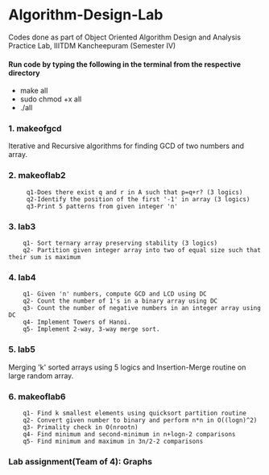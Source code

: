 # Algorithm-Design-Lab
 Codes done as part of Object Oriented Algorithm Design and Analysis Practice Lab, IIITDM Kancheepuram (Semester IV)
#### Run code by typing the following in the terminal from the respective directory
 * make all
 * sudo chmod +x all
 * ./all

 ### 1. makeofgcd
  Iterative and Recursive algorithms for finding GCD of two numbers and array.
 ### 2. makeoflab2 
         q1-Does there exist q and r in A such that p=q+r? (3 logics)            
         q2-Identify the position of the first '-1' in array (3 logics)
         q3-Print 5 patterns from given integer 'n'
### 3. lab3
        q1- Sort ternary array preserving stability (3 logics)
        q2- Partition given integer array into two of equal size such that their sum is maximum
### 4. lab4
        q1- Given 'n' numbers, compute GCD and LCD using DC
        q2- Count the number of 1's in a binary array using DC
        q3- Count the number of negative numbers in an integer array using DC
        q4- Implement Towers of Hanoi.
        q5- Implement 2-way, 3-way merge sort.
### 5. lab5
Merging 'k' sorted arrays using 5 logics and Insertion-Merge routine on large random array.
### 6. makeoflab6
        q1- Find k smallest elements using quicksort partition routine
        q2- Convert given number to binary and perform n*n in O((logn)^2) 
        q3- Primality check in O(nrootn)
        q4- Find minimum and second-minimum in n+logn-2 comparisons
        q5- Find minimum and maximum in 3n/2-2 comparisons

### Lab assignment(Team of 4): Graphs 
 
